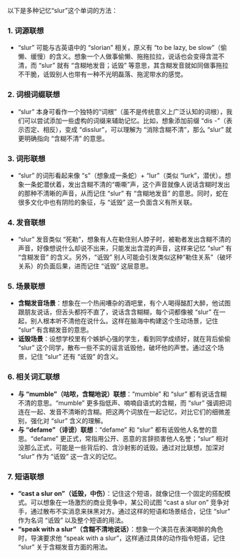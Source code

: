 以下是多种记忆“slur”这个单词的方法：

### 1. 词源联想
 - “slur” 可能与古英语中的 “slorian” 相关，原义有 “to be lazy, be slow”（偷懒、缓慢）的含义。想象一个人做事偷懒、拖拖拉拉，说话也会变得含混不清，而 “slur” 就有 “含糊地发音；诋毁” 等意思，其含糊发音就如同做事拖拉不干脆，诋毁别人也带有一种不光明磊落、拖泥带水的感觉。

### 2. 词根词缀联想
 - “slur” 本身可看作一个独特的“词根”（虽不是传统意义上广泛认知的词根），我们可以尝试添加一些虚构的词缀来辅助记忆。比如，想象添加前缀 “dis -”（表示否定、相反），变成 “disslur”，可以理解为 “消除含糊不清”，那么 “slur” 就更明确指向 “含糊不清” 的意思。

### 3. 词形联想
 - “slur” 的词形看起来像 “s”（想象成一条蛇）+ “lur”（类似 “lurk”，潜伏）。想象一条蛇潜伏着，发出含糊不清的“嘶嘶”声，这个声音就像人说话含糊时发出的那种不清晰的声音，从而记住 “slur” 有 “含糊地发音” 的意思。同时，蛇在很多文化中也有阴险的象征，与 “诋毁” 这一负面含义有所关联。

### 4. 发音联想
 - “slur” 发音类似 “死勒”，想象有人在勒住别人脖子时，被勒者发出含糊不清的声音，好像想说什么却说不出来，只能发出含混的声音，这样来记忆 “slur” 有 “含糊发音” 的含义。另外，“诋毁” 别人可能会引发类似这种“勒住关系”（破坏关系）的负面后果，进而记住 “诋毁” 这层意思。

### 5. 场景联想
 - **含糊发音场景**：想象在一个热闹嘈杂的酒吧里，有个人喝得酩酊大醉，他试图跟朋友说话，但舌头都捋不直了，说话含含糊糊，每个词都像被 “slur” 在一起，别人根本听不清他在说什么。这样在脑海中构建这个生动场景，记住 “slur” 有含糊发音的意思。
 - **诋毁场景**：设想学校里有个嫉妒心强的学生，看到同学成绩好，就在背后偷偷 “slur” 这个同学，散布一些不实的谣言诋毁他，破坏他的声誉。通过这个场景，记住 “slur” 还有 “诋毁” 的含义。

### 6. 相关词汇联想
 - **与 “mumble”（咕哝，含糊地说）联想**：“mumble” 和 “slur” 都有说话含糊不清的意思。“mumble” 更多指低声、喃喃自语式的含糊，而 “slur” 强调把词连在一起、发音不清晰的含糊。把这两个词放在一起记忆，对比它们的细微差别，强化对 “slur” 含义的理解。
 - **与 “defame”（诽谤）联想**：“defame” 和 “slur” 都有诋毁他人名誉的意思。“defame” 更正式，常指用公开、恶意的言辞损害他人名誉；“slur” 相对没那么正式，可能是一些背后的、含沙射影的诋毁。通过对比联想，加深对 “slur” 作为 “诋毁” 这一含义的记忆。

### 7. 短语联想
 - **“cast a slur on”（诋毁，中伤）**：记住这个短语，就像记住一个固定的搭配模式。可以想象在一场激烈的商业竞争中，某公司试图 “cast a slur on” 竞争对手，通过散布不实消息来抹黑对方。通过这样的短语和场景结合，记住 “slur” 作为名词 “诋毁” 以及整个短语的用法。
 - **“speak with a slur”（含糊不清地说话）**：想象一个演员在表演喝醉的角色时，导演要求他 “speak with a slur”，这样通过具体的动作指令短语，记住 “slur” 关于含糊发音方面的用法。 